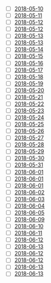 - [ ] [2018-05-10](./2018-05-10.md)
- [ ] [2018-05-11](./2018-05-11.md)
- [ ] [2018-05-12](./2018-05-12.md)
- [ ] [2018-05-12](./2018-05-12.md)
- [ ] [2018-05-13](./2018-05-13.md)
- [ ] [2018-05-13](./2018-05-13.md)
- [ ] [2018-05-14](./2018-05-14.md)
- [ ] [2018-05-15](./2018-05-15.md)
- [ ] [2018-05-16](./2018-05-16.md)
- [ ] [2018-05-17](./2018-05-17.md)
- [ ] [2018-05-18](./2018-05-18.md)
- [ ] [2018-05-19](./2018-05-19.md)
- [ ] [2018-05-20](./2018-05-20.md)
- [ ] [2018-05-21](./2018-05-21.md)
- [ ] [2018-05-22](./2018-05-22.md)
- [ ] [2018-05-23](./2018-05-23.md)
- [ ] [2018-05-24](./2018-05-24.md)
- [ ] [2018-05-25](./2018-05-25.md)
- [ ] [2018-05-26](./2018-05-26.md)
- [ ] [2018-05-27](./2018-05-27.md)
- [ ] [2018-05-28](./2018-05-28.md)
- [ ] [2018-05-29](./2018-05-29.md)
- [ ] [2018-05-30](./2018-05-30.md)
- [ ] [2018-05-31](./2018-05-31.md)
- [ ] [2018-06-01](./2018-06-01.md)
- [ ] [2018-06-01](./2018-06-01.md)
- [ ] [2018-06-01](./2018-06-01.md)
- [ ] [2018-06-02](./2018-06-02.md)
- [ ] [2018-06-03](./2018-06-03.md)
- [ ] [2018-06-04](./2018-06-04.md)
- [ ] [2018-06-05](./2018-06-05.md)
- [ ] [2018-06-09](./2018-06-09.md)
- [ ] [2018-06-10](./2018-06-10.md)
- [ ] [2018-06-11](./2018-06-11.md)
- [ ] [2018-06-12](./2018-06-12.md)
- [ ] [2018-06-13](./2018-06-13.md)
- [ ] [2018-06-12](./2018-06-12.md)
- [ ] [2018-06-12](./2018-06-12.md)
- [ ] [2018-06-13](./2018-06-13.md)
- [ ] [2018-06-13](./2018-06-13.md)
